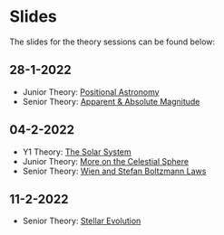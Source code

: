 # Slides
The slides for the theory sessions can be found below:

## 28-1-2022
- Junior Theory: [Positional Astronomy](An%20Introduction%20to%20Positional%20Astronomy%20(Junior%20Theory,%2028-12-2022).pptx)
- Senior Theory: [Apparent & Absolute Magnitude](Apparent%20and%20Absolute%20Magnitude%20(Senior%20Theory,%2028-1-2022).pptx)

## 04-2-2022
- Y1 Theory: [The Solar System](Solar%20System%20(Y1s,%204-2-2022).pptx)
- Junior Theory: [More on the Celestial Sphere](More%20on%20the%20Celestial%20Sphere%20(Junior%20Theory,%2004-2-2022).pptx)
- Senior Theory: [Wien and Stefan Boltzmann Laws](Wien%20and%20Stefan-Boltzmann%20Laws%20(Senior%20Theory,%204-2-2022).pptx)

## 11-2-2022
- Senior Theory: [Stellar Evolution](Stellar%20Evolution%20(Senior%20Theory,%2011-2-2022).pptx)
